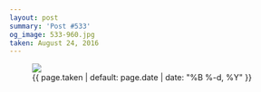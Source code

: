 ```yaml
---
layout: post
summary: 'Post #533'
og_image: 533-960.jpg
taken: August 24, 2016
---
```


<figure class="post">
<img sizes="(min-width: 700px) 50vw, calc(100vw - 2rem)" src="{{ site.assets_url }}/533-480.jpg" srcset="{{ site.assets_url }}/533-240.jpg 240w, {{ site.assets_url }}/533-480.jpg 480w, {{ site.assets_url }}/533-720.jpg 720w, {{ site.assets_url }}/533-960.jpg 960w"/>
<figcaption>
<time>{{ page.taken | default: page.date | date: "%B %-d, %Y" }}</time>
</figcaption>
</figure>
